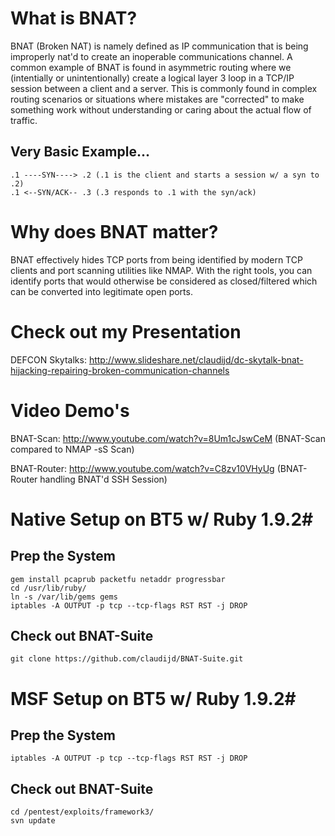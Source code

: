 # What is BNAT?

BNAT (Broken NAT) is namely defined as IP communication that is being improperly nat'd to create an inoperable communications channel.  A common example of BNAT is found in asymmetric routing where we (intentially or unintentionally) create a logical layer 3 loop in a TCP/IP session between a client and a server. This is commonly found in complex routing scenarios or situations where mistakes are "corrected" to make something work without understanding or caring about the actual flow of traffic.

## Very Basic Example...

    .1 ----SYN----> .2 (.1 is the client and starts a session w/ a syn to .2)
    .1 <--SYN/ACK-- .3 (.3 responds to .1 with the syn/ack)
	
# Why does BNAT matter?

BNAT effectively hides TCP ports from being identified by modern TCP clients and port scanning utilities like NMAP.  With the right tools, you can identify ports that would otherwise be considered as closed/filtered which can be converted into legitimate open ports.

# Check out my Presentation

DEFCON Skytalks: http://www.slideshare.net/claudijd/dc-skytalk-bnat-hijacking-repairing-broken-communication-channels

# Video Demo's

BNAT-Scan: http://www.youtube.com/watch?v=8Um1cJswCeM (BNAT-Scan compared to NMAP -sS Scan)

BNAT-Router: http://www.youtube.com/watch?v=C8zv10VHyUg (BNAT-Router handling BNAT'd SSH Session)

# Native Setup on BT5 w/ Ruby 1.9.2#

## Prep the System ##

    gem install pcaprub packetfu netaddr progressbar
    cd /usr/lib/ruby/
	ln -s /var/lib/gems gems
	iptables -A OUTPUT -p tcp --tcp-flags RST RST -j DROP
	
## Check out BNAT-Suite

    git clone https://github.com/claudijd/BNAT-Suite.git
	
# MSF Setup on BT5 w/ Ruby 1.9.2#

## Prep the System ##

	iptables -A OUTPUT -p tcp --tcp-flags RST RST -j DROP
	
## Check out BNAT-Suite

    cd /pentest/exploits/framework3/
	svn update
